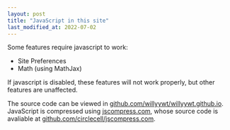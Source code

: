 ```yaml
---
layout: post
title: "JavaScript in this site"
last_modified_at: 2022-07-02
---
```


Some features require javascript to work:
- Site Preferences
- Math (using MathJax)

If javascript is disabled, these features will not work properly, but other features are unaffected.

The source code can be viewed in [github.com/willyywt/willyywt.github.io](https://github.com/willyywt/willyywt.github.io). JavaScript is compressed using [jscompress.com](https://jscompress.com/), whose source code is avaliable at [github.com/circlecell/jscompress.com](https://github.com/circlecell/jscompress.com).
